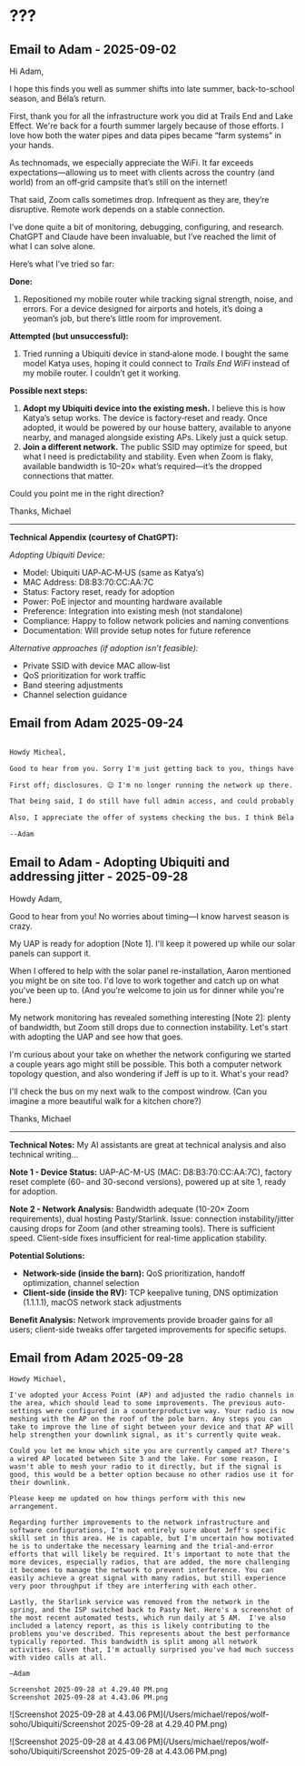 # ???

## Email to Adam - 2025-09-02

Hi Adam,

I hope this finds you well as summer shifts into late summer, back-to-school season, and Béla’s return.

First, thank you for all the infrastructure work you did at Trails End and Lake Effect. We're back for a fourth summer largely because of those efforts. I love how both the water pipes and data pipes became “farm systems” in your hands.

As technomads, we especially appreciate the WiFi. It far exceeds expectations—allowing us to meet with clients across the country (and world) from an off‑grid campsite that’s still on the internet!

That said, Zoom calls sometimes drop. Infrequent as they are, they’re disruptive. Remote work depends on a stable connection.

I’ve done quite a bit of monitoring, debugging, configuring, and research. ChatGPT and Claude have been invaluable, but I’ve reached the limit of what I can solve alone.

Here’s what I’ve tried so far:

**Done:**

1. Repositioned my mobile router while tracking signal strength, noise, and errors. For a device designed for airports and hotels, it’s doing a yeoman’s job, but there’s little room for improvement.

**Attempted (but unsuccessful):**

1. Tried running a Ubiquiti device in stand‑alone mode. I bought the same model Katya uses, hoping it could connect to *Trails End WiFi* instead of my mobile router. I couldn’t get it working.

**Possible next steps:**

1. **Adopt my Ubiquiti device into the existing mesh.** I believe this is how Katya’s setup works. The device is factory‑reset and ready. Once adopted, it would be powered by our house battery, available to anyone nearby, and managed alongside existing APs. Likely just a quick setup.
2. **Join a different network.** The public SSID may optimize for speed, but what I need is predictability and stability. Even when Zoom is flaky, available bandwidth is 10–20× what’s required—it’s the dropped connections that matter.

Could you point me in the right direction?

Thanks,
Michael

---

**Technical Appendix (courtesy of ChatGPT):**

*Adopting Ubiquiti Device:*

* Model: Ubiquiti UAP‑AC‑M‑US (same as Katya’s)
* MAC Address: D8\:B3:70\:CC\:AA:7C
* Status: Factory reset, ready for adoption
* Power: PoE injector and mounting hardware available
* Preference: Integration into existing mesh (not standalone)
* Compliance: Happy to follow network policies and naming conventions
* Documentation: Will provide setup notes for future reference

*Alternative approaches (if adoption isn’t feasible):*

* Private SSID with device MAC allow‑list
* QoS prioritization for work traffic
* Band steering adjustments
* Channel selection guidance

## Email from Adam 2025-09-24

``` markdown

Howdy Micheal, 

Good to hear from you. Sorry I'm just getting back to you, things have been quite busy here, and I've fallen behind in emails. 

First off; disclosures. 😉 I'm no longer running the network up there. I handed that off to Jeff in the spring at Aarons request. 

That being said, I do still have full admin access, and could probably help you get your uap mesh adopted. In fact, most likely if you give it a factory reset, and power it up, It will show up in my dashboard for adoption. Shoot me a text when it's fired up.

Also, I appreciate the offer of systems checking the bus. I think Béla left it in good order, but I certainly wouldn't complain if you dropped by and had a look. I think the keys are in the door. 

--Adam

```

## Email to Adam - Adopting Ubiquiti and addressing jitter - 2025-09-28

Howdy Adam,

Good to hear from you! No worries about timing—I know harvest season is crazy.

My UAP is ready for adoption [Note 1]. I'll keep it powered up while our solar panels can support it.

When I offered to help with the solar panel re-installation, Aaron mentioned you might be on site too. I'd love to work together and catch up on what you've been up to. (And you're welcome to join us for dinner while you're here.)

My network monitoring has revealed something interesting [Note 2]: plenty of bandwidth, but Zoom still drops due to connection instability. Let's start with adopting the UAP and see how that goes.

I'm curious about your take on whether the network configuring we started a couple years ago might still be possible.  This both a computer network topology question, and also wondering if Jeff is up to it. What's your read?

I'll check the bus on my next walk to the compost windrow. (Can you imagine a more beautiful walk for a kitchen chore?)

Thanks,
Michael

---

**Technical Notes:**
My AI assistants are great at technical analysis and also technical writing...

**Note 1 - Device Status:** UAP-AC-M-US (MAC: D8:B3:70:CC:AA:7C), factory reset complete (60- and 30-second versions), powered up at site 1, ready for adoption.

**Note 2 - Network Analysis:** Bandwidth adequate (10-20× Zoom requirements), dual hosting Pasty/Starlink. Issue: connection instability/jitter causing drops for Zoom (and other streaming tools).  There is sufficient speed. Client-side fixes insufficient for real-time application stability.

**Potential Solutions:**
- **Network-side (inside the barn):** QoS prioritization, handoff optimization, channel selection
- **Client-side (inside the RV):** TCP keepalive tuning, DNS optimization (1.1.1.1), macOS network stack adjustments

**Benefit Analysis:** Network improvements provide broader gains for all users; client-side tweaks offer targeted improvements for specific setups.


## Email from Adam 2025-09-28
```
Howdy Michael,

I've adopted your Access Point (AP) and adjusted the radio channels in the area, which should lead to some improvements. The previous auto-settings were configured in a counterproductive way. Your radio is now meshing with the AP on the roof of the pole barn. Any steps you can take to improve the line of sight between your device and that AP will help strengthen your downlink signal, as it's currently quite weak.

Could you let me know which site you are currently camped at? There's a wired AP located between Site 3 and the lake. For some reason, I wasn't able to mesh your radio to it directly, but if the signal is good, this would be a better option because no other radios use it for their downlink.

Please keep me updated on how things perform with this new arrangement.

Regarding further improvements to the network infrastructure and software configurations, I'm not entirely sure about Jeff's specific skill set in this area. He is capable, but I'm uncertain how motivated he is to undertake the necessary learning and the trial-and-error efforts that will likely be required. It's important to note that the more devices, especially radios, that are added, the more challenging it becomes to manage the network to prevent interference. You can easily achieve a great signal with many radios, but still experience very poor throughput if they are interfering with each other.

Lastly, the Starlink service was removed from the network in the spring, and the ISP switched back to Pasty Net. Here's a screenshot of the most recent automated tests, which run daily at 5 AM.  I've also included a latency report, as this is likely contributing to the problems you've described. This represents about the best performance typically reported. This bandwidth is split among all network activities. Given that, I'm actually surprised you've had much success with video calls at all.

—Adam

Screenshot 2025-09-28 at 4.29.40 PM.png
Screenshot 2025-09-28 at 4.43.06 PM.png
```

![Screenshot 2025-09-28 at 4.43.06 PM](/Users/michael/repos/wolf-soho/Ubiquiti/Screenshot 2025-09-28 at 4.29.40 PM.png)

![Screenshot 2025-09-28 at 4.43.06 PM](/Users/michael/repos/wolf-soho/Ubiquiti/Screenshot 2025-09-28 at 4.43.06 PM.png)
